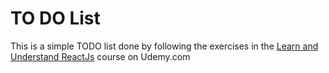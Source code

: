TO DO List
====

This is a simple TODO list done by following the exercises in the [Learn and Understand ReactJs](https://www.udemy.com/learn-and-understand-reactjs/) course on Udemy.com